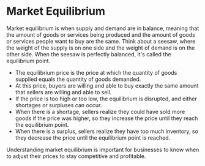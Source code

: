 # Market Equilibrium

Market equilibrium is when supply and demand are in balance, meaning that the amount of goods or services being produced and the amount of goods or services people want to buy are the same. Think about a seesaw, where the weight of the supply is on one side and the weight of demand is on the other side. When the seesaw is perfectly balanced, it's called the equilibrium point.

* The equilibrium price is the price at which the quantity of goods supplied equals the quantity of goods demanded.
* At this price, buyers are willing and able to buy exactly the same amount that sellers are willing and able to sell.
* If the price is too high or too low, the equilibrium is disrupted, and either shortages or surpluses can occur.
* When there is a shortage, sellers realize they could have sold more goods if the price was higher, so they increase the price until they reach the equilibrium point.
* When there is a surplus, sellers realize they have too much inventory, so they decrease the price until the equilibrium point is reached. 

Understanding market equilibrium is important for businesses to know when to adjust their prices to stay competitive and profitable.

